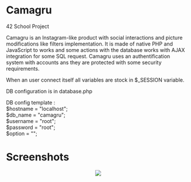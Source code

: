 # Camagru
42 School Project

Camagru is an Instagram-like product with social interactions and picture    <BR>
modifications like filters implementation. It is made of native PHP and      <BR>
JavaScript to works and some actions with the database works with AJAX       <BR>
integration for some SQL request. Camagru uses an authentification           <BR>
system with accounts ans they are protected with some security requirements.


When an user connect itself all variables are stock in $_SESSION variable.

DB configuration is in database.php

DB config template : <BR>
$hostname = "localhost"; <BR>
$db_name = "camagru"; <BR>
$username = "root"; <BR>
$password = "root"; <BR>
$option = "";

# Screenshots
<P align="center">
  <IMG src="http://img4.hostingpics.net/pics/941756ScreenShot20161206at25630PM.png"/>
</P>
